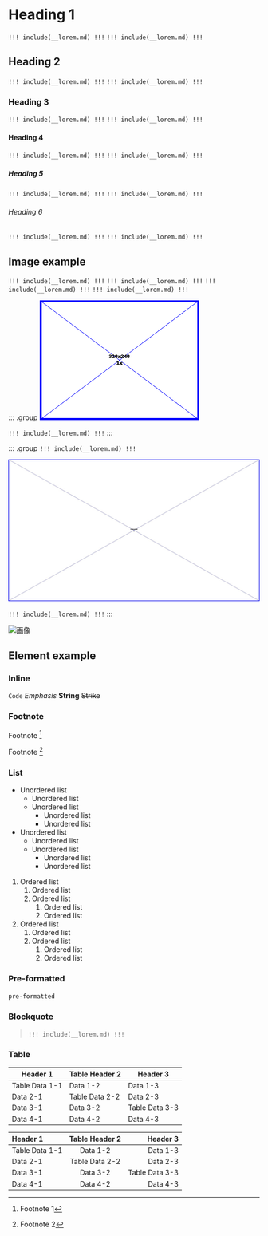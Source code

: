 # Heading 1

`!!! include(__lorem.md) !!!`
`!!! include(__lorem.md) !!!`

## Heading 2

`!!! include(__lorem.md) !!!`
`!!! include(__lorem.md) !!!`

### Heading 3

`!!! include(__lorem.md) !!!`
`!!! include(__lorem.md) !!!`

#### Heading 4

`!!! include(__lorem.md) !!!`
`!!! include(__lorem.md) !!!`

##### Heading 5

`!!! include(__lorem.md) !!!`
`!!! include(__lorem.md) !!!`

###### Heading 6

`!!! include(__lorem.md) !!!`
`!!! include(__lorem.md) !!!`

## Image example

`!!! include(__lorem.md) !!!`
`!!! include(__lorem.md) !!!`
`!!! include(__lorem.md) !!!`
`!!! include(__lorem.md) !!!`

::: .group
![画像](./img/sample.png)

`!!! include(__lorem.md) !!!`
:::

::: .group
`!!! include(__lorem.md) !!!`

![画像](./img/sample.jpg)

`!!! include(__lorem.md) !!!`
:::

![画像](../../img/sample.jpg)

## Element example

### Inline

`Code`
_Emphasis_
**String**
~~Strike~~

### Footnote

Footnote [^1]

[^1]: Footnote 1

Footnote [^2]

[^2]: Footnote 2

### List

- Unordered list
  - Unordered list
  - Unordered list
    - Unordered list
    - Unordered list
- Unordered list
  - Unordered list
  - Unordered list
    - Unordered list
    - Unordered list

1. Ordered list
   1. Ordered list
   2. Ordered list
      1. Ordered list
      2. Ordered list
2. Ordered list
   1. Ordered list
   2. Ordered list
      1. Ordered list
      2. Ordered list

### Pre-formatted

```
pre-formatted
```

### Blockquote

> `!!! include(__lorem.md) !!!`

### Table

| Header 1       | Table Header 2 | Header 3       |
| -------------- | -------------- | -------------- |
| Table Data 1-1 | Data 1-2       | Data 1-3       |
| Data 2-1       | Table Data 2-2 | Data 2-3       |
| Data 3-1       | Data 3-2       | Table Data 3-3 |
| Data 4-1       | Data 4-2       | Data 4-3       |

| Header 1       | Table Header 2 |       Header 3 |
| :------------- | :------------: | -------------: |
| Table Data 1-1 |    Data 1-2    |       Data 1-3 |
| Data 2-1       | Table Data 2-2 |       Data 2-3 |
| Data 3-1       |    Data 3-2    | Table Data 3-3 |
| Data 4-1       |    Data 4-2    |       Data 4-3 |
